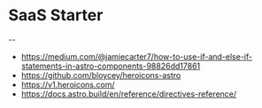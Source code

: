 # SaaS Starter
--
- https://medium.com/@jamiecarter7/how-to-use-if-and-else-if-statements-in-astro-components-98826dd17861
- https://github.com/bloycey/heroicons-astro
- https://v1.heroicons.com/
- https://docs.astro.build/en/reference/directives-reference/